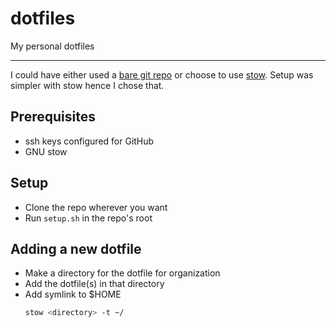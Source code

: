 # dotfiles

My personal dotfiles

---

I could have either used a [bare git repo](https://www.atlassian.com/git/tutorials/dotfiles) or choose to use [stow](https://brandon.invergo.net/news/2012-05-26-using-gnu-stow-to-manage-your-dotfiles.html). Setup was simpler with stow hence I chose that.

## Prerequisites
* ssh keys configured for GitHub
* GNU stow

## Setup
* Clone the repo wherever you want
* Run `setup.sh` in the repo's root

## Adding a new dotfile
* Make a directory for the dotfile for organization
* Add the dotfile(s) in that directory
* Add symlink to $HOME
  ```sh
  stow <directory> -t ~/
  ```